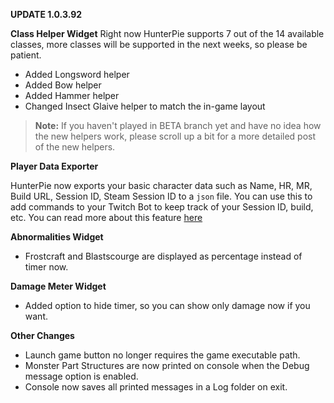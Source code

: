 **UPDATE 1.0.3.92**

**Class Helper Widget**
Right now HunterPie supports 7 out of the 14 available classes, more classes will be supported in the next weeks, so please be patient.
- Added Longsword helper
- Added Bow helper
- Added Hammer helper
- Changed Insect Glaive helper to match the in-game layout

> **Note:** If you haven't played in BETA branch yet and have no idea how the new helpers work, please scroll up a bit for a more detailed post of the new helpers.

**Player Data Exporter**

HunterPie now exports your basic character data such as Name, HR, MR, Build URL, Session ID, Steam Session ID to a `json` file. You can use this to add commands to your Twitch Bot to keep track of your Session ID, build, etc. You can read more about this feature [here](https://github.com/Haato3o/HunterPie/wiki/Player-Data-Exporter)

**Abnormalities Widget**
- Frostcraft and Blastscourge are displayed as percentage instead of timer now.

**Damage Meter Widget**
- Added option to hide timer, so you can show only damage now if you want.

**Other Changes**
- Launch game button no longer requires the game executable path.
- Monster Part Structures are now printed on console when the Debug message option is enabled.
- Console now saves all printed messages in a Log folder on exit.